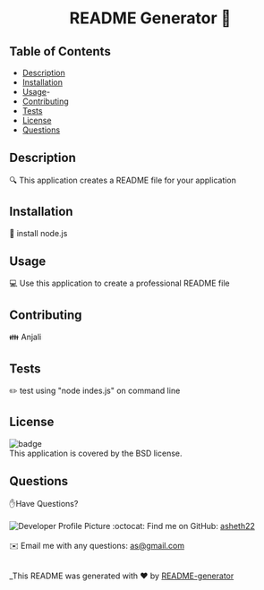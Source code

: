
<h1 align="center">README Generator 👋</h1>

## Table of Contents
- [Description](#description)
- [Installation](#installation)
- [Usage](#usage)-
- [Contributing](#contributing)
- [Tests](#tests)
- [License](#license)
- [Questions](#questions)

## Description
🔍 This application creates a README file for your application

## Installation
💾 install node.js

## Usage
💻 Use this application to create a professional README file

## Contributing
👪 Anjali

## Tests
✏️ test using "node indes.js" on command line

## License
![badge](https://img.shields.io/badge/license-BSD-brightgreen)
<br />
This application is covered by the BSD license. 

## Questions
✋Have Questions? <br />
<br />
![Developer Profile Picture](https://avatars.githubusercontent.com/u/74203959?v=4) 
:octocat: Find me on GitHub: [asheth22](https://github.com/asheth22)<br />
<br />
✉️ Email me with any questions: as@gmail.com<br /><br />

_This README was generated with ❤️ by [README-generator]()
  